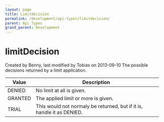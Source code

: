 ```yaml
---
layout: page
title: Limitdecision
permalink: /development/api-types/limitdecision/
parent: Api Types
grand_parent: Development
---
```




# limitDecision 
Created by Benny, last modified by Tobias on 2013-09-10
The possible decisions returned by a limit application.
  
| Value   | Description                                                            |
|---------|------------------------------------------------------------------------|
| DENIED  | No limit at all is given.                                              |
| GRANTED | The applied limit or more is given.                                    |
| TRIAL   | This would not normaly be returned, but if it is, handle it as DENIED. |
  

